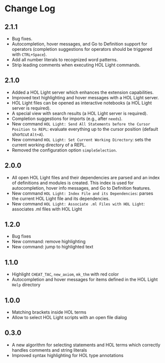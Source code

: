 # Change Log

## 2.1.1
- Bug fixes.
- Autocompletion, hover messages, and Go to Definition support for operators
  (completion suggestions for operators should be triggered with `CTRL+Space`).
- Add all number literals to recognized word patterns.
- Strip leading comments when executing HOL Light commands.

## 2.1.0
- Added a HOL Light server which enhances the extension capabilities.
- Improved text highlighting and hover messages with a HOL Light server.
- HOL Light files can be opened as interactive notebooks (a HOL Light server is required).
- A special view with search results (a HOL Light server is required).
- Completion suggestions for imports (e.g., after `needs`).
- New command `HOL Light: Send All Statements before the Cursor Position to REPL`:
  evaluate everything up to the cursor position (default shortcut `Alt+A`).
- New command `HOL Light: Set Current Working Directory`: sets the current working
  directory of a REPL.
- Removed the configuration option `simpleSelection`.

## 2.0.0
- All open HOL Light files and their dependencies are parsed and an index of definitions and modules is
  created. This index is used for autocompletion, hover info messages, and Go to Definition features.
- New command `HOL Light: Index File and its Dependencies`: parses the current HOL Light file
  and its dependencies.
- New command `HOL Light: Associate .ml Files with HOL Light`: associates .ml files with HOL Light

## 1.2.0
- Bug fixes
- New command: remove highlighting
- New command: jump to highlighted text

## 1.1.0
- Highlight `CHEAT_TAC`, `new_axiom`, `mk_thm` with red color
- Autocompletion and hover messages for items defined in the HOL Light `Help` directory

## 1.0.0
- Matching brackets inside HOL terms
- Allow to select HOL Light scripts with an open file dialog

## 0.3.0
- A new algorithm for selecting statements and HOL terms which correctly handles comments and string literals
- Improved syntax highlighting for HOL type annotations
